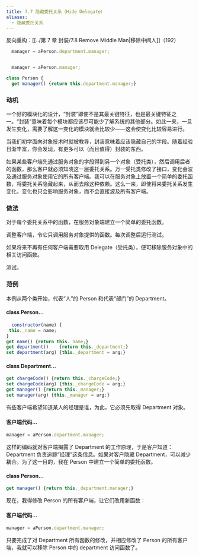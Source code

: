 ```yaml
---
title: 7.7 隐藏委托关系（Hide Delegate）
aliases:
  - 隐藏委托关系
---
```


反向重构：[[../第 7 章 封装/7.8 Remove Middle Man|移除中间人]]（192）

```js
  manager = aPerson.department.manager;


  manager = aPerson.manager;

class Person {
  get manager() {return this.department.manager;}
```

### 动机

一个好的模块化的设计，“封装”即使不是其最关键特征，也是最关键特征之一。“封装”意味着每个模块都应该尽可能少了解系统的其他部分。如此一来，一旦发生变化，需要了解这一变化的模块就会比较少——这会使变化比较容易进行。

当我们初学面向对象技术时就被教导，封装意味着应该隐藏自己的字段。随着经验日渐丰富，你会发现，有更多可以（而且值得）封装的东西。

如果某些客户端先通过服务对象的字段得到另一个对象（受托类），然后调用后者的函数，那么客户就必须知晓这一层委托关系。万一受托类修改了接口，变化会波及通过服务对象使用它的所有客户端。我可以在服务对象上放置一个简单的委托函数，将委托关系隐藏起来，从而去除这种依赖。这么一来，即使将来委托关系发生变化，变化也只会影响服务对象，而不会直接波及所有客户端。

### 做法

对于每个委托关系中的函数，在服务对象端建立一个简单的委托函数。

调整客户端，令它只调用服务对象提供的函数。每次调整后运行测试。

如果将来不再有任何客户端需要取用 Delegate（受托类），便可移除服务对象中的相关访问函数。

测试。

### 范例

本例从两个类开始，代表“人”的 Person 和代表“部门”的 Department。

#### class Person...

```js
  constructor(name) {
 this._name = name;
}
get name() {return this._name;}
get department()    {return this._department;}
set department(arg) {this._department = arg;}
```

#### class Department...

```js
get chargeCode() {return this._chargeCode;}
set chargeCode(arg) {this._chargeCode = arg;}
get manager() {return this._manager;}
set manager(arg) {this._manager = arg;}
```

有些客户端希望知道某人的经理是谁，为此，它必须先取得 Department 对象。

#### 客户端代码...

```js
manager = aPerson.department.manager;
```

这样的编码就对客户端揭露了 Department 的工作原理，于是客户知道：Department 负责追踪“经理”这条信息。如果对客户隐藏 Department，可以减少耦合。为了这一目的，我在 Person 中建立一个简单的委托函数。

#### class Person...

```js
get manager() {return this._department.manager;}
```

现在，我得修改 Person 的所有客户端，让它们改用新函数：

#### 客户端代码...

```js
manager = aPerson.department.manager;
```

只要完成了对 Department 所有函数的修改，并相应修改了 Person 的所有客户端，我就可以移除 Person 中的 department 访问函数了。
